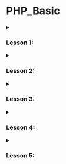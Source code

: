 # PHP_Basic

<details><summary> 

### Lesson 1: </summary>

For local web development, I utilize the XAMPP software. To configure my local server, I made adjustments to the Apache configuration files.

1. **Modifying the `httpd-vhosts.conf` file of Apache:**

   ```Bash
   C:\xampp\apache\conf\extra\httpd-vhosts.conf
   ```

   I specified a new configuration for virtual hosts in this file, allowing my local server to handle requests for my project.

2. **Adding entries to the `hosts` file:**
   Additionally, I added corresponding entries to the hosts file so that my computer can resolve domain names at the local level.

```Bash
127.0.0.1 PHP_Basic
127.0.0.1 www.PHP_Basic
```

    Now, when I enter PHP_Basic/ in the browser's address bar, I can access my project on the local server.

3. **PHP Block:**
   To write PHP code, it is necessary to begin the block with the `<?php` tag and close it with `?>` at the end if the file contains code other than PHP. The echo command is used to output data to the terminal.

</details>

<details><summary> 

### Lesson 2:</summary>

The <?= ?> syntax is employed for outputting a single expression in PHP.

mt_rand(0,1) is a function from the random library, generating random numbers between 0 and 1.
PHP supports various comment types:
Single-line comments can be denoted by // or #.
Multi-line comments are enclosed within /* */.
When importing files, PHP provides require and include:
require halts the program execution if the specified file is missing.
include issues a warning but allows the program to continue execution if the file is absent.
Variables in PHP are indicated by the $ symbol and can hold different types:
Types include integer, boolean, float, string, array, object, resource, and NULL.
Boolean values in PHP are true and false.
Within double quotes " ", variables can be embedded using curly braces {$var}. To display a dollar sign as part of the string instead of as a variable indicator, escape it with a backslash like \$var.
The dir function in PHP facilitates executing terminal commands.
</details>

<details>
<summary>

### Lesson 3:</summary>
isset() - Check if variable is set return true
empty() - Check if string is empty return true
gettype() - Return variable type

namespace - Namespaces in PHP provide a way to organize code by grouping classes, functions, constants, and other elements into logically related groups. They help avoid naming conflicts between different parts of the code and make the project easier to maintain and scalable.

Constants in PHP are created using the `define()` function. They are named values that remain constant during program execution and cannot be changed. Checking for the existence and definition of constants is done using the `defined()` and `define()` functions, respectively.

Examples of using:

- To create a constant: `define('CONST_NAME', CONST_VAR);`
- To check the existence of a constant: `if (defined('CONST_NAME')) { /* ... */ }`
- To check whether a constant was successfully defined: `if (define('CONST_NAME', CONST_VAR)) { /* ... */ }`

These checks are useful to ensure that the program operates correctly and that constants are used in the appropriate places.
</details>

<details>
<summary>

### Lesson 4:</summary>

В php конкатенация осуществляется символом `.` например: `echo "text" . $num`

Поразрядные операторы php


</details>

<details>
<summary>

### Lesson 5:</summary>

Login/Regestration form


</details>
